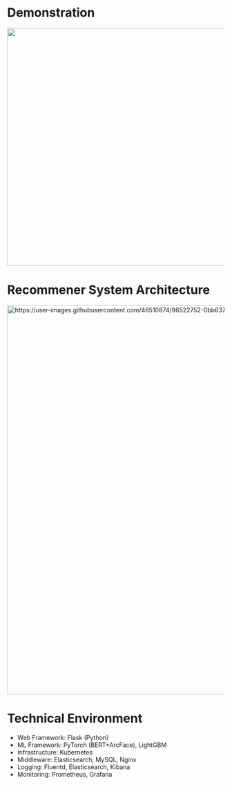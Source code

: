 # Demonstration

<img src="https://user-images.githubusercontent.com/46510874/93713237-7895bf00-fb95-11ea-8f8a-2c35068cd9ef.gif" width="550">


# Recommener System Architecture

<img width="900" alt="https://user-images.githubusercontent.com/46510874/96522752-0bb63780-12af-11eb-8128-3b79a548d35d.png">

# Technical Environment
 - Web Framework: Flask (Python)
 - ML Framework: PyTorch (BERT+ArcFace), LightGBM
 - Infrastructure: Kubernetes
 - Middleware: Elasticsearch, MySQL, Nginx
 - Logging: Fluentd, Elasticsearch, Kibana
 - Monitoring: Prometheus, Grafana
